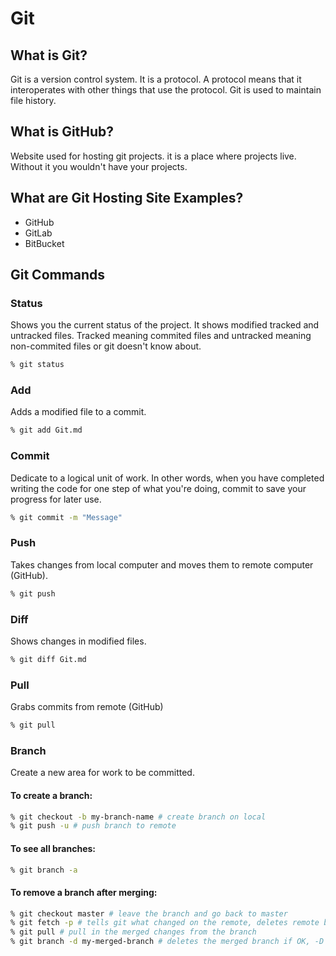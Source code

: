 # Git

## What is Git?

Git is a version control system. It is a protocol. A protocol means that it interoperates with other things that use the protocol. Git is used to maintain file history.

## What is GitHub?

Website used for hosting git projects. it is a place where projects live. Without it you wouldn't have your projects.

## What are Git Hosting Site Examples?

* GitHub
* GitLab
* BitBucket 

## Git Commands

### Status

Shows you the current status of the project. It shows modified tracked and untracked files. Tracked meaning commited files and untracked meaning non-commited files or git doesn't know about.

```bash
% git status
```

### Add

Adds a modified file to a commit.

```bash
% git add Git.md
```

### Commit

Dedicate to a logical unit of work. In other words, when you have completed writing the code for one step of what you're doing, commit to save your progress for later use.

```bash
% git commit -m "Message"
```

### Push

Takes changes from local computer and moves them to remote computer (GitHub).

```bash
% git push
```

### Diff

Shows changes in modified files.

```bash
% git diff Git.md
```

### Pull

Grabs commits from remote (GitHub) 

```bash
% git pull
```

### Branch

Create a new area for work to be committed.

#### To create a branch:

```bash
% git checkout -b my-branch-name # create branch on local
% git push -u # push branch to remote
```
#### To see all branches:

```bash
% git branch -a
```

#### To remove a branch after merging:

```bash
% git checkout master # leave the branch and go back to master
% git fetch -p # tells git what changed on the remote, deletes remote branches that don't exist anymore
% git pull # pull in the merged changes from the branch
% git branch -d my-merged-branch # deletes the merged branch if OK, -D to delete regardless if safe
```
